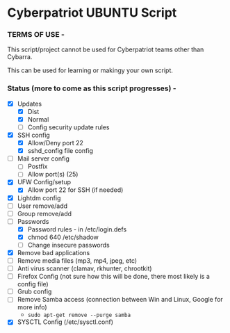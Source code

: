 # Cyberpatriot UBUNTU Script

### TERMS OF USE -

This script/project cannot be used for Cyberpatriot teams other than Cybarra.

This can be used for learning or makingy your own script.

### Status (more to come as this script progresses) -
- [x] Updates
    - [x] Dist
    - [x] Normal
    - [ ] Config security update rules
- [x] SSH config
    - [x] Allow/Deny port 22
    - [x] sshd_config file config
- [ ] Mail server config
    - [ ] Postfix
    - [ ] Allow port(s) (25)
- [x] UFW Config/setup
    - [x] Allow port 22 for SSH (if needed)
- [x] Lightdm config
- [ ] User remove/add
- [ ] Group remove/add
- [ ] Passwords
    - [x] Password rules - in /etc/login.defs
    - [x] chmod 640 /etc/shadow
    - [ ] Change insecure passwords
- [x] Remove bad applications
- [ ] Remove media files (mp3, mp4, jpeg, etc) 
- [ ] Anti virus scanner (clamav, rkhunter, chrootkit)
- [ ] Firefox Config (not sure how this will be done, there most likely is a config file)
- [ ] Grub config
- [ ] Remove Samba access (connection between Win and Linux, Google for more info)
  - `sudo apt-get remove --purge samba`
- [x] SYSCTL Config (/etc/sysctl.conf)

